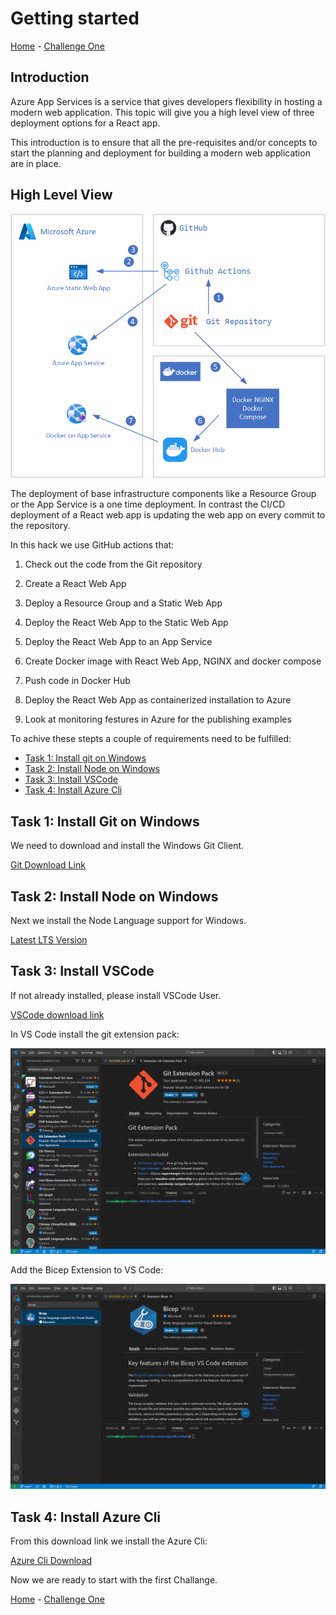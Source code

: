 
# **Getting started**

[Home](./../README.md) - [Challenge One](./01-Deploy-the-lab-environment.md)

## **Introduction**

Azure App Services is a service that gives developers flexibility in hosting a modern web application. This topic will give you a high level view of three deployment options for a React app.

This introduction is to ensure that all the pre-requisites and/or concepts to start the planning and deployment for building a modern web application are in place.


## **High Level View**

![image](./../.images/high-level-view.png)

The deployment of base infrastructure components like a Resource Group or the App Service is a one time deployment. In contrast the CI/CD deployment of a React web app is updating the web app on every commit to the repository.

In this hack we use GitHub actions that:

1. Check out the code from the Git repository

2. Create a React Web App

3. Deploy a Resource Group and a Static Web App

4. Deploy the React Web App to the Static Web App

5. Deploy the React Web App to an App Service

6. Create Docker image with React Web App, NGINX and docker compose

7. Push code in Docker Hub

8. Deploy the React Web App as containerized installation to Azure

9. Look at monitoring festures in Azure for the publishing examples

To achive these stepts a couple of requirements need to be fulfilled:

- [Task 1: Install git on Windows](#task-1-install-git-on-windows)
- [Task 2: Install Node on Windows](#task-2-install-node-on-windows)
- [Task 3: Install VSCode](#task-3-install-vscode)
- [Task 4: Install Azure Cli](#task-4-install-azure-cli)

## Task 1: Install Git on Windows

We need to download and install the Windows Git Client.

  [Git Download Link](https://github.com/git-for-windows/git/releases/download/v2.39.0.windows.2/Git-2.39.0.2-64-bit.exe)

## Task 2: Install Node on Windows

Next we install the Node Language support for Windows.
  
  [Latest LTS Version](https://nodejs.org/dist/v18.13.0/node-v18.13.0-x64.msi)

## Task 3: Install VSCode

If not already installed, please install VSCode User.

  [VSCode download link](https://code.visualstudio.com/sha/download?build=stable&os=win32-x64-user)

In VS Code install the git extension pack:

  ![image](./../.images/01-git-extension-pack.png)

  Add the Bicep Extension to VS Code:

  ![image](./../.images/02-bicep-extension.png)

## Task 4: Install Azure Cli

From this download link we install the Azure Cli:

  [Azure Cli Download](https://aka.ms/installazurecliwindows)

Now we are ready to start with the first Challange.

[Home](./../README.md) - [Challenge One](./01-Deploy-the-lab-environment.md)
